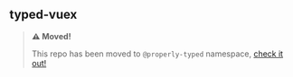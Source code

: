 ## typed-vuex
> **⚠ Moved!**
>
> This repo has been moved to `@properly-typed` namespace, [check it out!](https://github.com/propery-typed/vuex)
